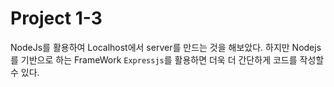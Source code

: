 # Project 1-3

NodeJs를 활용하여 Localhost에서 server를 만드는 것을 해보았다. 하지만 Nodejs를 기반으로 하는 FrameWork `Expressjs`를 활용하면 더욱 더 간단하게 코드를 작성할 수 있다.

##
